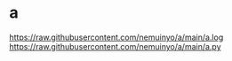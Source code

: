 # a
https://raw.githubusercontent.com/nemuinyo/a/main/a.log
https://raw.githubusercontent.com/nemuinyo/a/main/a.py
